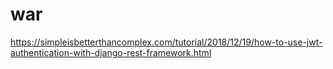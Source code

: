 # war
https://simpleisbetterthancomplex.com/tutorial/2018/12/19/how-to-use-jwt-authentication-with-django-rest-framework.html
